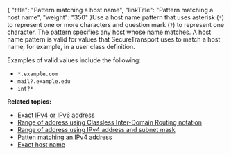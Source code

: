 {
    "title": "Pattern matching a host name",
    "linkTitle": "Pattern matching a host name",
    "weight": "350"
}Use a host name pattern that uses asterisk (`*`) to represent one or more characters and question mark (`?`) to represent one character. The pattern specifies any host whose name matches. A host name pattern is valid for values that <span class="mc-variable axway_variables.Component_Short_Name variable">SecureTransport</span> uses to match a host name, for example, in a user class definition.

Examples of valid values include the following:

-   `*.example.com`
-   `mail?.example.edu`
-   `int?*`

**Related topics:**

-   <a href="../r_st_exact_ipv4_ipv6_address" class="MCXref xref">Exact IPv4 or IPv6 address</a>
-   <a href="../r_st_classless_inter-domain_routing_notation" class="MCXref xref">Range of address using Classless Inter-Domain Routing notation</a>
-   <a href="../r_st_addresses_using_ipv4_address_subnet_mask" class="MCXref xref">Range of address using IPv4 address and subnet mask</a>
-   <a href="../r_st_patten_matching_ipv4_address" class="MCXref xref">Patten matching an IPv4 address</a>
-   <a href="../r_st_exact_host_name" class="MCXref xref">Exact host name</a>
